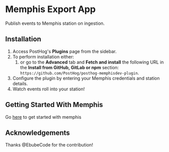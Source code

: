 # Memphis Export App

Publish events to Memphis station on ingestion.


## Installation

1. Access PostHog's **Plugins** page from the sidebar.
1. To perform installation either:
    1. or go to the **Advanced** tab and **Fetch and install** the following URL in the **Install from GitHub, GitLab or npm** section:  
       `https://github.com/PostHog/posthog-memphisdev-plugin`.
1. Configure the plugin by entering your Memphis credentials and station details.
1. Watch events roll into your station!

## Getting Started With Memphis
Go [here](https://memphis.dev/) to get started with memphis

## Acknowledgements

Thanks @EbubeCode for the contribution!